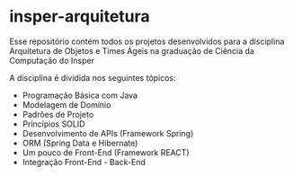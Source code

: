 # insper-arquitetura

Esse repositório contém todos os projetos desenvolvidos para a disciplina Arquitetura de Objetos e Times Ágeis na graduação de Ciência da Computação do Insper

A disciplina é dividida nos seguintes tópicos:

- Programação Básica com Java
- Modelagem de Domínio
- Padrões de Projeto
- Princípios SOLID
- Desenvolvimento de APIs (Framework Spring)
- ORM (Spring Data e Hibernate)
- Um pouco de Front-End (Framework REACT)
- Integração Front-End - Back-End
